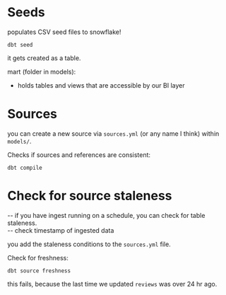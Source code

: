 # Seeds

populates CSV seed files to snowflake!  
```
dbt seed
```
it gets created as a table.  

mart (folder in models):  
- holds tables and views that are accessible by our BI layer  


# Sources

you can create a new source via `sources.yml` (or any name I think) within `models/`.  


Checks if sources and references are consistent:
```
dbt compile
```

# Check for source staleness  

-- if you have ingest running on a schedule, you can check for table staleness.  
-- check timestamp of ingested data  

you add the staleness conditions to the `sources.yml` file.  


Check for freshness:
```
dbt source freshness
```

this fails, because the last time we updated `reviews` was over 24 hr ago.  

